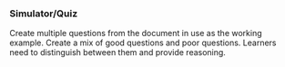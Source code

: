 ### Simulator/Quiz

Create multiple questions from the document in use as the working example. Create a mix of good questions and poor questions. Learners need to distinguish between them and provide reasoning.